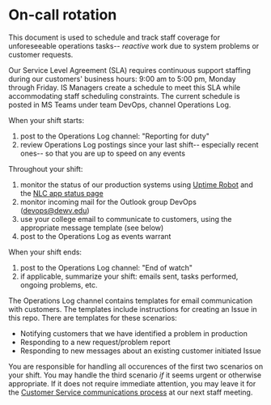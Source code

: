# On-call rotation

This document is used to schedule and track staff coverage for unforeseeable operations tasks-- *reactive* work due to system problems or customer requests.

Our Service Level Agreement (SLA) requires continuous support staffing during our customers' business hours: 9:00 am to 5:00 pm, Monday through Friday. IS Managers create a schedule to meet this SLA while accommodating staff scheduling constraints. The current schedule is posted in MS Teams under team DevOps, channel Operations Log.

When your shift starts:
1. post to the Operations Log channel: "Reporting for duty"
2. review Operations Log postings since your last shift-- especially recent ones-- so that you are up to speed on any events

Throughout your shift:
1. monitor the status of our production systems using [Uptime Robot](https://stats.uptimerobot.com/mqlWQuZWM) and the [NLC app status page](https://dewv.net/nlc_attendance/status.json)
2. monitor incoming mail for the Outlook group DevOps (devops@dewv.edu)
3. use your college email to communicate to customers, using the appropriate message template (see below)
4. post to the Operations Log as events warrant

When your shift ends:
1. post to the Operations Log channel: "End of watch"
2. if applicable, summarize your shift: emails sent, tasks performed, ongoing problems, etc.

The Operations Log channel contains templates for email communication with customers. The templates include instructions for creating an Issue in this repo. There are templates for these scenarios:
- Notifying customers that we have identified a problem in production
- Responding to a new request/problem report
- Responding to new messages about an existing customer initiated Issue

You are responsible for handling all occurences of the first two scenarios on your shift. You may handle the third scenario *if* it seems urgent or otherwise appropriate. If it does not require immediate attention, you may leave it for the [Customer Service communications process](https://github.com/dewv/professional-experience/blob/master/customerServiceCommunications.md) at our next staff meeting.

